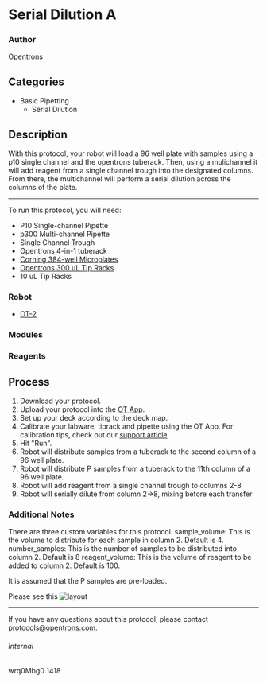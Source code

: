 # Serial Dilution A

### Author
[Opentrons](http://www.opentrons.com/)

## Categories
* Basic Pipetting
    * Serial Dilution

## Description
With this protocol, your robot will load a 96 well plate with samples using a p10 single channel and the opentrons tuberack. Then, using a mulichannel it will add reagent from a single channel trough into the designated columns. From there, the multichannel will perform a serial dilution across the columns of the plate.

---

To run this protocol, you will need:
* P10 Single-channel Pipette
* p300 Multi-channel Pipette
* Single Channel Trough
* Opentrons 4-in-1 tuberack
* [Corning 384-well Microplates](https://www.sigmaaldrich.com/catalog/product/sigma/cls3575?lang=en&region=US)
* [Opentrons 300 uL Tip Racks](https://shop.opentrons.com/collections/opentrons-tips)
* 10 uL Tip Racks

### Robot
* [OT-2](https://opentrons.com/ot-2)

### Modules

### Reagents

## Process
1. Download your protocol.
2. Upload your protocol into the [OT App](https://opentrons.com/ot-app).
3. Set up your deck according to the deck map.
4. Calibrate your labware, tiprack and pipette using the OT App. For calibration tips, check out our [support article](https://support.opentrons.com/ot-2/getting-started-software-setup/deck-calibration).
5. Hit "Run".
6. Robot will distribute samples from a tuberack to the second column of a 96 well plate.
7. Robot will distribute P samples from a tuberack to the 11th column of a 96 well plate.
8. Robot will add reagent from a single channel trough to columns 2-8
9. Robot will serially dilute from column 2->8, mixing before each transfer


### Additional Notes
There are three custom variables for this protocol.
sample_volume: This is the volume to distribute for each sample in column 2. Default is 4.
number_samples: This is the number of samples to be distributed into column 2. Default is 8
reagent_volume: This is the volume of reagent to be added to column 2. Default is 100.

It is assumed that the P samples are pre-loaded.

Please see this
![layout](https://s3.amazonaws.com/opentrons-protocol-library-website/custom-README-images/1418-m-joey-lee-at-bioinformatics-institute-astar/plate_layout_96.JPG)

---

If you have any questions about this protocol, please contact protocols@opentrons.com.

###### Internal
wrq0Mbg0
1418
